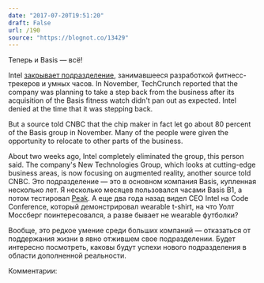 ```yaml
---
date: "2017-07-20T19:51:20"
draft: False
url: /190
source: "https://blognot.co/13429"
---
```


[‌](https://blognot.co/wp-content/uploads/2017/07/IMG_0211.jpg)Теперь и Basis — всё!

Intel [закрывает подразделение](http://www.cnbc.com/2017/07/19/intel-eliminates-its-wearables-division-.html), занимавшееся разработкой фитнесс-трекеров и умных часов.
In November, TechCrunch reported that the company was planning to take a step back from the business after its acquisition of the Basis fitness watch didn't pan out as expected. Intel denied at the time that it was stepping back.

But a source told CNBC that the chip maker in fact let go about 80 percent of the Basis group in November. Many of the people were given the opportunity to relocate to other parts of the business.

About two weeks ago, Intel completely eliminated the group, this person said. The company's New Technologies Group, which looks at cutting-edge business areas, is now focusing on augmented reality, another source told CNBC.
Это подразделение — это в основном компания Basis, купленная несколько лет. Я несколько месяцев пользовался часами Basis B1, а потом тестировал [Peak](https://blognot.co/12289). А еще два года назад видел CEO Intel на Code Conference, который демонстрировал wearable t-shirt, на что Уолт Моссберг поинтересовался, а разве бывает не wearable футболки?

Вообще, это редкое умение среди больших компаний — отказаться от поддержания жизни в явно отжившем свое подразделении. Будет интересно посмотреть, каковы будут успехи нового подразделения в области дополненной реальности.

Комментарии:
